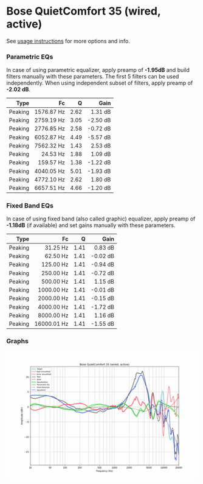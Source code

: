 # Bose QuietComfort 35 (wired, active)
See [usage instructions](https://github.com/jaakkopasanen/AutoEq#usage) for more options and info.

### Parametric EQs
In case of using parametric equalizer, apply preamp of **-1.95dB** and build filters manually
with these parameters. The first 5 filters can be used independently.
When using independent subset of filters, apply preamp of **-2.02 dB**.

| Type    | Fc         |    Q | Gain     |
|--------:|-----------:|-----:|---------:|
| Peaking | 1576.87 Hz | 2.62 | 1.31 dB  |
| Peaking | 2759.19 Hz | 3.05 | -2.50 dB |
| Peaking | 2776.85 Hz | 2.58 | -0.72 dB |
| Peaking | 6052.87 Hz | 4.49 | -5.57 dB |
| Peaking | 7562.32 Hz | 1.43 | 2.53 dB  |
| Peaking | 24.53 Hz   | 1.88 | 1.09 dB  |
| Peaking | 159.57 Hz  | 1.38 | -1.22 dB |
| Peaking | 4040.05 Hz | 5.01 | -1.93 dB |
| Peaking | 4772.10 Hz | 2.62 | 1.80 dB  |
| Peaking | 6657.51 Hz | 4.66 | -1.20 dB |

### Fixed Band EQs
In case of using fixed band (also called graphic) equalizer, apply preamp of **-1.18dB**
(if available) and set gains manually with these parameters.

| Type    | Fc          |    Q | Gain     |
|--------:|------------:|-----:|---------:|
| Peaking | 31.25 Hz    | 1.41 | 0.83 dB  |
| Peaking | 62.50 Hz    | 1.41 | -0.02 dB |
| Peaking | 125.00 Hz   | 1.41 | -0.94 dB |
| Peaking | 250.00 Hz   | 1.41 | -0.72 dB |
| Peaking | 500.00 Hz   | 1.41 | 1.15 dB  |
| Peaking | 1000.00 Hz  | 1.41 | -0.01 dB |
| Peaking | 2000.00 Hz  | 1.41 | -0.15 dB |
| Peaking | 4000.00 Hz  | 1.41 | -1.72 dB |
| Peaking | 8000.00 Hz  | 1.41 | 1.16 dB  |
| Peaking | 16000.01 Hz | 1.41 | -1.55 dB |

### Graphs
![](./Bose%20QuietComfort%2035%20(wired,%20active).png)